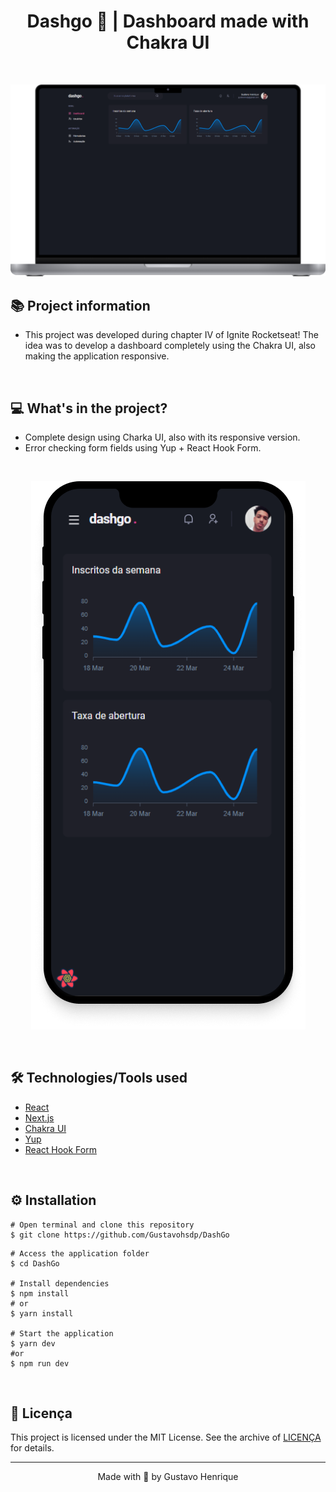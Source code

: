 <h1 align="center">
  <strong>Dashgo 💜 | Dashboard made with Chakra UI</strong>
</h1>

&nbsp;

<p align="center">
  <img alt="DashGo" title="DashGo" src=".github/image.png" />
</p>

## 📚 Project information

- This project was developed during chapter IV of Ignite Rocketseat! The idea was to develop a dashboard completely using the Chakra UI, also making the application responsive.

&nbsp;

## 💻 What's in the project?

- Complete design using Charka UI, also with its responsive version.
- Error checking form fields using Yup + React Hook Form.

&nbsp;

<p align="center">
  <img alt="DashGo" title="DashGo" src=".github/mobile.png" />
</p>

&nbsp;

## 🛠️ Technologies/Tools used

- [React](https://pt-br.reactjs.org/E)
- [Next.js](https://nextjs.org/)
- [Chakra UI](https://chakra-ui.com/)
- [Yup](https://github.com/jquense/yup)
- [React Hook Form](https://react-hook-form.com/)

&nbsp;

## ⚙️ Installation

```
# Open terminal and clone this repository
$ git clone https://github.com/Gustavohsdp/DashGo
```

```
# Access the application folder
$ cd DashGo

# Install dependencies
$ npm install
# or
$ yarn install

# Start the application
$ yarn dev
#or
$ npm run dev

```

&nbsp;

## 📝 Licença

This project is licensed under the MIT License. See the archive of [LICENÇA](https://github.com/Gustavohsdp/DashGo/blob/master/LICENSE) for details.

---

<p align="center">Made with 💜 by Gustavo Henrique</p>
